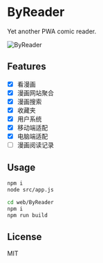 # ByReader
Yet another PWA comic reader.

![ByReader](https://raw.githubusercontent.com/ByRead/ByReader/master/doc/img/byreader.jpeg)

## Features
- [x] 看漫画
- [x] 漫画网站聚合
- [x] 漫画搜索
- [x] 收藏夹
- [x] 用户系统
- [x] 移动端适配
- [x] 电脑端适配
- [ ] 漫画阅读记录

## Usage
```bash
npm i
node src/app.js

cd web/ByReader
npm i
npm run build
```

## License
MIT
